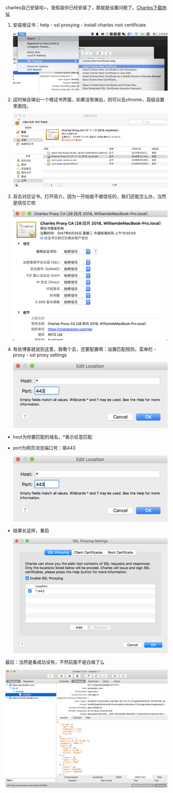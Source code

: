 charles自己安装哈~，我假装你已经安装了，那就是设置问题了。[Charles下载地址](https://www.charlesproxy.com/)

1. 安装根证书：help - ssl proxying - install charles root certificate

   <img src="/images/常用开发工具/1315265-20180515092817966-623547069.png">

2. 这时候会弹出一个根证书界面，如果没有弹出，则可以去chrome，高级设置里面找，

   <img src="images/常用开发工具/1315265-20180515093058097-1188346593.png">


3. 双击对应证书，打开简介，因为一开始是不被信任的，我们还能怎么办，当然是信任它啦

   <img src="images/常用开发工具/1315265-20180515093212421-930191869.png">

 

4. 有些博客就说到这里，我嘞个去，还要配置啊：设置匹配规则，菜单栏 - proxy - ssl proxy settings

   <img src="images/常用开发工具/1315265-20180515093421748-2118613626.png">

  - hsot为你要匹配的域名，*表示任意匹配

  - port为网页浏览端口号：填443

    <img src="images/常用开发工具/1315265-20180515093421748-2118613626.png">

- 结果长这样，重启

  <img src="images/常用开发工具/1315265-20180515093521714-2135759843.png">



最后：当然是看成功没有，不然前面不是白做了么

​	<img src="images/常用开发工具/1315265-20180515093647266-338510228.png">



 

 

 

 

 

 